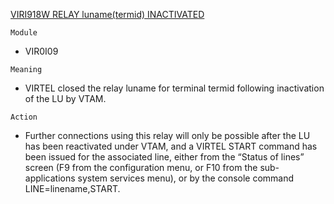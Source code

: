 [VIRI918W RELAY luname(termid) INACTIVATED](https://virtel.readthedocs.io/en/latest/manuals/virtel/Virtel459MG/messages.html?highlight=VIRI918W#VIRI918W)

`Module`
- VIR0I09

`Meaning`
- VIRTEL closed the relay luname for terminal termid following inactivation of the LU by VTAM.

`Action`
- Further connections using this relay will only be possible after the LU has been reactivated under VTAM, and a VIRTEL START command has been issued for the associated line, either from the “Status of lines” screen (F9 from the configuration menu, or F10 from the sub-applications system services menu), or by the console command LINE=linename,START.
